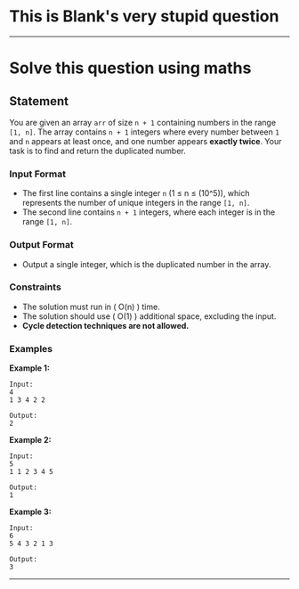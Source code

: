 # This is Blank's very stupid question

---
# Solve this question using maths
## Statement
You are given an array `arr` of size `n + 1` containing numbers in the range `[1, n]`. The array contains `n + 1` integers where every number between `1` and `n` appears at least once, and one number appears **exactly twice**. Your task is to find and return the duplicated number.

### Input Format
- The first line contains a single integer `n` (1 ≤ n ≤ \(10^5\)), which represents the number of unique integers in the range `[1, n]`.
- The second line contains `n + 1` integers, where each integer is in the range `[1, n]`.

### Output Format
- Output a single integer, which is the duplicated number in the array.

### Constraints
- The solution must run in \( O(n) \) time.
- The solution should use \( O(1) \) additional space, excluding the input.
- **Cycle detection techniques are not allowed.**

### Examples

**Example 1:**
```
Input:
4
1 3 4 2 2

Output:
2
```

**Example 2:**
```
Input:
5
1 1 2 3 4 5

Output:
1
```

**Example 3:**
```
Input:
6
5 4 3 2 1 3

Output:
3
```

--- 
